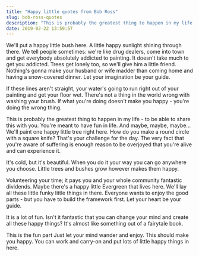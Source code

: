 ```yaml
---
title: "Happy little quotes from Bob Ross"
slug: bob-ross-quotes
description: "This is probably the greatest thing to happen in my life - to be able to share this with you."
date: 2019-02-22 13:59:57
---
```


We'll put a happy little bush here. A little happy sunlight shining through there. We tell people sometimes: we're like drug dealers, come into town and get everybody absolutely addicted to painting. It doesn't take much to get you addicted. Trees get lonely too, so we'll give him a little friend. Nothing's gonna make your husband or wife madder than coming home and having a snow-covered dinner. Let your imagination be your guide.

If these lines aren't straight, your water's going to run right out of your painting and get your floor wet. There's not a thing in the world wrong with washing your brush. If what you're doing doesn't make you happy - you're doing the wrong thing.

This is probably the greatest thing to happen in my life - to be able to share this with you. You're meant to have fun in life. And maybe, maybe, maybe... We'll paint one happy little tree right here. How do you make a round circle with a square knife? That's your challenge for the day. The very fact that you're aware of suffering is enough reason to be overjoyed that you're alive and can experience it.

It's cold, but it's beautiful. When you do it your way you can go anywhere you choose. Little trees and bushes grow however makes them happy.

Volunteering your time; it pays you and your whole community fantastic dividends. Maybe there's a happy little Evergreen that lives here. We'll lay all these little funky little things in there. Everyone wants to enjoy the good parts - but you have to build the framework first. Let your heart be your guide.

It is a lot of fun. Isn't it fantastic that you can change your mind and create all these happy things? It's almost like something out of a fairytale book.

This is the fun part Just let your mind wander and enjoy. This should make you happy. You can work and carry-on and put lots of little happy things in here.
